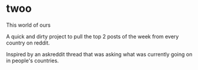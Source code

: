 # twoo
This world of ours

A quick and dirty project to pull the top 2 posts of the week from every country on reddit.

Inspired by an askreddit thread that was asking what was currently going on in people's countries.
